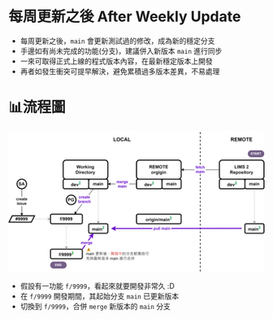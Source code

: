 ﻿# 每周更新之後 After Weekly Update

- 每周更新之後，`main` 會更新測試過的修改，成為新的穩定分支
- 手邊如有尚未完成的功能(分支)，建議併入新版本 `main` 進行同步
- 一來可取得正式上線的程式版本內容，在最新穩定版本上開發
- 再者如發生衝突可提早解決，避免累積過多版本差異，不易處理

# 📊流程圖

![](../../asset/lims-develop-after-weekly-update.svg)

- 假設有一功能 `f/9999`，看起來就要開發非常久 :D
- 在 `f/9999` 開發期間，其起始分支 `main` 已更新版本
- 切換到 `f/9999`，合併 `merge` 新版本的 `main` 分支